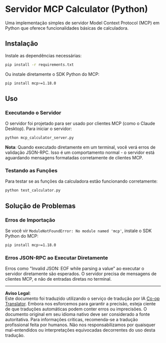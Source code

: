 <!--
CO_OP_TRANSLATOR_METADATA:
{
  "original_hash": "f4733f39c05c58e0cf0eee0a8ae7e9a2",
  "translation_date": "2025-10-17T20:05:21+00:00",
  "source_file": "03-GettingStarted/samples/python/README.md",
  "language_code": "br"
}
-->
# Servidor MCP Calculator (Python)

Uma implementação simples de servidor Model Context Protocol (MCP) em Python que oferece funcionalidades básicas de calculadora.

## Instalação

Instale as dependências necessárias:

```bash
pip install -r requirements.txt
```

Ou instale diretamente o SDK Python do MCP:

```bash
pip install mcp>=1.18.0
```

## Uso

### Executando o Servidor

O servidor foi projetado para ser usado por clientes MCP (como o Claude Desktop). Para iniciar o servidor:

```bash
python mcp_calculator_server.py
```

**Nota**: Quando executado diretamente em um terminal, você verá erros de validação JSON-RPC. Isso é um comportamento normal - o servidor está aguardando mensagens formatadas corretamente de clientes MCP.

### Testando as Funções

Para testar se as funções da calculadora estão funcionando corretamente:

```bash
python test_calculator.py
```

## Solução de Problemas

### Erros de Importação

Se você vir `ModuleNotFoundError: No module named 'mcp'`, instale o SDK Python do MCP:

```bash
pip install mcp>=1.18.0
```

### Erros JSON-RPC ao Executar Diretamente

Erros como "Invalid JSON: EOF while parsing a value" ao executar o servidor diretamente são esperados. O servidor precisa de mensagens de clientes MCP, e não de entradas diretas no terminal.

---

**Aviso Legal**:  
Este documento foi traduzido utilizando o serviço de tradução por IA [Co-op Translator](https://github.com/Azure/co-op-translator). Embora nos esforcemos para garantir a precisão, esteja ciente de que traduções automáticas podem conter erros ou imprecisões. O documento original em seu idioma nativo deve ser considerado a fonte autoritativa. Para informações críticas, recomenda-se a tradução profissional feita por humanos. Não nos responsabilizamos por quaisquer mal-entendidos ou interpretações equivocadas decorrentes do uso desta tradução.